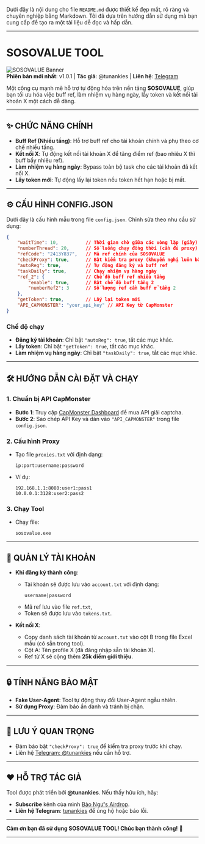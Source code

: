 Dưới đây là nội dung cho file `README.md` được thiết kế đẹp mắt, rõ ràng và chuyên nghiệp bằng Markdown. Tôi đã dựa trên hướng dẫn sử dụng mà bạn cung cấp để tạo ra một tài liệu dễ đọc và hấp dẫn.

---

# SOSOVALUE TOOL

![SOSOVALUE Banner](https://img.shields.io/badge/SOSOVALUE-Tool-blueviolet?style=for-the-badge&logo=github)  
**Phiên bản mới nhất**: v1.0.1 | **Tác giả**: @tunankies | **Liên hệ**: [Telegram](https://web.telegram.org/k/#@tunankies)

Một công cụ mạnh mẽ hỗ trợ tự động hóa trên nền tảng **SOSOVALUE**, giúp bạn tối ưu hóa việc buff ref, làm nhiệm vụ hàng ngày, lấy token và kết nối tài khoản X một cách dễ dàng.

---

## ✨ CHỨC NĂNG CHÍNH

- **Buff Ref (Nhiều tầng)**: Hỗ trợ buff ref cho tài khoản chính và phụ theo cơ chế nhiều tầng.
- **Kết nối X**: Tự động kết nối tài khoản X để tăng điểm ref (bao nhiêu X thì buff bấy nhiêu ref).
- **Làm nhiệm vụ hàng ngày**: Bypass toàn bộ task cho các tài khoản đã kết nối X.
- **Lấy token mới**: Tự động lấy lại token nếu token hết hạn hoặc bị mất.

---

## ⚙️ CẤU HÌNH CONFIG.JSON

Dưới đây là cấu hình mẫu trong file `config.json`. Chỉnh sửa theo nhu cầu sử dụng:

```json
{
    "waitTime": 10,          // Thời gian chờ giữa các vòng lặp (giây)
    "numberThread": 20,      // Số luồng chạy đồng thời (cần đủ proxy)
    "refCode": "2413Y837",   // Mã ref chính của SOSOVALUE
    "checkProxy": true,      // Bật kiểm tra proxy (khuyến nghị luôn bật)
    "autoReg": true,         // Tự động đăng ký và buff ref
    "taskDaily": true,       // Chạy nhiệm vụ hàng ngày
    "ref_2": {               // Chế độ buff ref nhiều tầng
        "enable": true,      // Bật chế độ buff tầng 2
        "numberRef2": 3      // Số lượng ref cần buff ở tầng 2
    },
    "getToken": true,        // Lấy lại token mới
    "API_CAPMONSTER": "your_api_key" // API Key từ CapMonster
}
```

### Chế độ chạy
- **Đăng ký tài khoản**: Chỉ bật `"autoReg": true`, tắt các mục khác.
- **Lấy token**: Chỉ bật `"getToken": true`, tắt các mục khác.
- **Làm nhiệm vụ hàng ngày**: Chỉ bật `"taskDaily": true`, tắt các mục khác.

---

## 🛠️ HƯỚNG DẪN CÀI ĐẶT VÀ CHẠY

### 1. Chuẩn bị API CapMonster
- **Bước 1**: Truy cập [CapMonster Dashboard](https://capmonster.cloud/Dashboard) để mua API giải captcha.
- **Bước 2**: Sao chép API Key và dán vào `"API_CAPMONSTER"` trong file `config.json`.

### 2. Cấu hình Proxy
- Tạo file `proxies.txt` với định dạng:  
  ```
  ip:port:username:password
  ```
- Ví dụ:
  ```
  192.168.1.1:8080:user1:pass1
  10.0.0.1:3128:user2:pass2
  ```

### 3. Chạy Tool
- Chạy file:
  ```
  sosovalue.exe
  ```

---

## 📂 QUẢN LÝ TÀI KHOẢN

- **Khi đăng ký thành công**:
  - Tài khoản sẽ được lưu vào `account.txt` với định dạng:  
    ```
    username|password
    ```
  - Mã ref lưu vào file `ref.txt`,
  - Token sẽ được lưu vào `tokens.txt`.

- **Kết nối X**:
  - Copy danh sách tài khoản từ `account.txt` vào cột B trong file Excel mẫu (có sẵn trong tool).
  - Cột A: Tên profile X (đã đăng nhập sẵn tài khoản X).
  - Ref từ X sẽ cộng thêm **25k điểm giới thiệu**.

---

## 🔒 TÍNH NĂNG BẢO MẬT

- **Fake User-Agent**: Tool tự động thay đổi User-Agent ngẫu nhiên.
- **Sử dụng Proxy**: Đảm bảo ẩn danh và tránh bị chặn.

---

## 📝 LƯU Ý QUAN TRỌNG

- Đảm bảo bật `"checkProxy": true` để kiểm tra proxy trước khi chạy.
- Liên hệ [Telegram: @tunankies](https://web.telegram.org/k/#@tunankies) nếu cần hỗ trợ.

---

## ❤️ HỖ TRỢ TÁC GIẢ

Tool được phát triển bởi **@tunankies**. Nếu thấy hữu ích, hãy:
- **Subscribe** kênh của mình [Bào Ngư's Airdrop](https://t.me/airdrop_tool_for_everyone).
- **Liên hệ Telegram**: [tunankies](https://web.telegram.org/k/#@tunankies) để ủng hộ hoặc báo lỗi.

---

**Cảm ơn bạn đã sử dụng SOSOVALUE TOOL! Chúc bạn thành công!** 🚀

--- 
